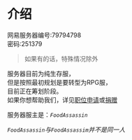 # 介绍

网易服务器编号:79794798  
密码:251379

> 如果有的话，特殊情况除外

服务器目前为纯生存服，  
但是按照最初规划是要转型为RPG服，  
目前正在筹划阶段。  
如果你想帮助我们，详见[职位申请](rule/apply.md)或[捐赠](other/donation.md)

服务器服主是：*`FoodAssassin`*

*`FoodAssassin`与`FoodAssassim`并不是同一人*

